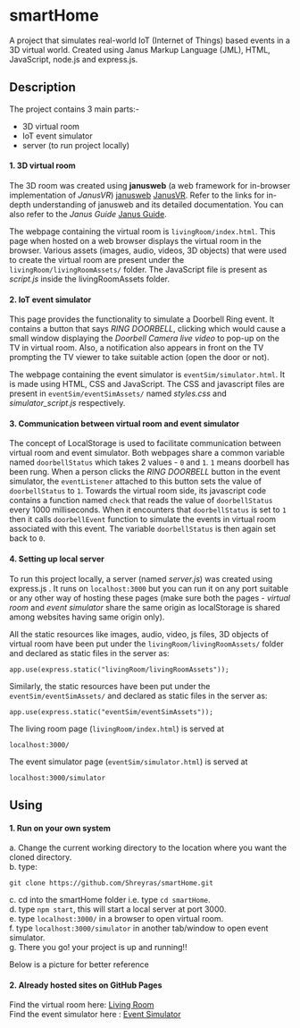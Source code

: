 # smartHome
A project that simulates real-world IoT (Internet of Things) based events in a 3D virtual world. Created using Janus Markup Language (JML), HTML, JavaScript, node.js and express.js.

## Description
The project contains 3 main parts:-
- 3D virtual room
- IoT event simulator
- server (to run project locally)


#### **1. 3D virtual room**
The 3D room was created using **janusweb** (a web framework for in-browser implementation of *JanusVR*) [janusweb](https://github.com/jbaicoianu/janusweb) [JanusVR](https://janusvr.com/index.html).
Refer to the links for in-depth understanding of janusweb and its detailed documentation. You can also refer to the *Janus Guide* [Janus Guide](https://janusvr.github.io/guide/#/).

The webpage containing the virtual room is `livingRoom/index.html`. This page when hosted on a web browser displays the virtual room in the browser. Various assets 
(images, audio, videos, 3D objects) that were used to create the virtual room are present under the `livingRoom/livingRoomAssets/` folder. The JavaScript file is present as *script.js* inside the livingRoomAssets folder.


#### **2. IoT event simulator**
This page provides the functionality to simulate a Doorbell Ring event. It contains a button that says *RING DOORBELL*, clicking which would cause a small window 
 displaying the *Doorbell Camera live video* to pop-up on the TV in virtual room. Also, a notification also appears in front on the TV prompting the TV viewer to take 
 suitable action (open the door or not).
 
 The webpage containing the event simulator is `eventSim/simulator.html`. It is made using HTML, CSS and JavaScript. The CSS and javascript files are present in `eventSim/eventSimAssets/` 
 named *styles.css* and *simulator_script.js* respectively.
 
 
#### **3. Communication between virtual room and event simulator**
The concept of LocalStorage is used to facilitate communication between virtual room and event simulator. Both webpages share a common variable named `doorbellStatus`
which takes 2 values - `0` and `1`. `1` means doorbell has been rung. When a person clicks the *RING DOORBELL* button in the event simulator, the `eventListener`
attached to this button sets the value of `doorbellStatus` to `1`. 
Towards the virtual room side, its javascript code contains a function named `check` that reads the value of `doorbellStatus` every 1000 milliseconds. When it encounters that 
`doorbellStatus` is set to `1` then it calls `doorbellEvent` function to simulate the events in virtual room associated with this event. The variable `doorbellStatus` is then 
again set back to `0`.


#### **4. Setting up local server**
To run this project locally, a server (named *server.js*) was created using express.js . It runs on `localhost:3000` but you can run it on any port suitable or any other way of hosting 
these pages (make sure both the pages - *virtual room* and *event simulator* share the same origin as localStorage is shared among websites having same origin only).

All the static resources like images, audio, video, js files, 3D objects of virtual room have been put under the `livingRoom/livingRoomAssets/` folder and declared as static files in the server as:
```
app.use(express.static("livingRoom/livingRoomAssets")); 
```
Similarly, the static resources have been put under the `eventSim/eventSimAssets/` and declared as static files in the server as:
```
app.use(express.static("eventSim/eventSimAssets")); 
```

The living room page (`livingRoom/index.html`) is served at 
```
localhost:3000/
```
The event simulator page (`eventSim/simulator.html`) is served at 
```
localhost:3000/simulator
```

## Using
#### **1. Run on your own system**
 a. Change the current working directory to the location where you want the cloned directory. \
 b. type:
 ```
 git clone https://github.com/Shreyras/smartHome.git
 ```
 c. cd into the smartHome folder i.e. type `cd smartHome`. \
 d. type `npm start`, this will start a local server at port 3000. \
 e. type `localhost:3000/` in a browser to open virtual room. \
 f. type `localhost:3000/simulator` in another tab/window to open event simulator. \
 g. There you go! your project is up and running!! 
 
 Below is a picture for better reference
 
 
 #### **2. Already hosted sites on GitHub Pages**
 Find the virtual room here: [Living Room]() \
 Find the event simulator here : [Event Simulator]() 
 
 
